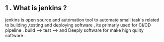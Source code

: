 ## 1 . What is jenkins  ?
jenkins is open source and automation tool to automate small 
task's related to building ,testing and deploying software ,
its primarly used for CI/CD pipeline .
build --> test --> and Deeply software 
for make high qulity software .
